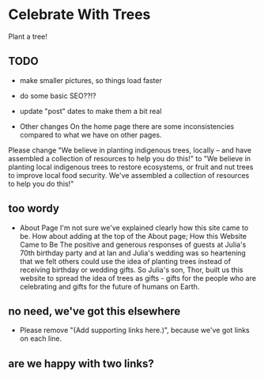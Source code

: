 # Celebrate With Trees

Plant a tree!

## TODO
- make smaller pictures, so things load faster
- do some basic SEO??!?
- update "post" dates to make them a bit real


- Other changes
On the home page there are some inconsistencies compared to what we have on other pages.

Please change "We believe in planting indigenous trees, locally – and have assembled a collection of resources to help you do this!" to 
"We believe in planting local indigenous trees to restore ecosystems, or fruit and nut trees to improve local food security.  We've assembled a collection of resources to help you do this!"
## too wordy


- About Page
I'm not sure we've explained clearly how this site came to be.  How about adding at the top of the About page;
How this Website Came to Be
The positive and generous responses of guests at Julia's 70th birthday party and at Ian and Julia's wedding was so heartening that we felt others could use the idea of planting trees instead of receiving birthday or wedding gifts.  So Julia's son, Thor, built us this website to spread the idea of trees as gifts - gifts for the people who are celebrating and gifts for the future of humans on Earth.
## no need, we've got this elsewhere

- Please remove "(Add supporting links here.)", because we've got links on each line.
## are we happy with two links?
